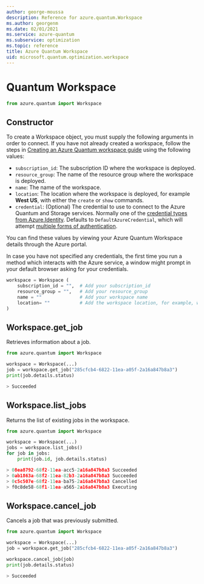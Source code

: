 ```yaml
---
author: george-moussa
description: Reference for azure.quantum.Workspace
ms.author: georgenm
ms.date: 02/01/2021
ms.service: azure-quantum
ms.subservice: optimization
ms.topic: reference
title: Azure Quantum Workspace
uid: microsoft.quantum.optimization.workspace
---
```


# Quantum Workspace

```python
from azure.quantum import Workspace
```

## Constructor

To create a Workspace object, you must supply the following arguments in order
to connect. If you have not already created a workspace, follow the steps in
[Creating an Azure Quantum workspace
guide](xref:microsoft.quantum.workspaces-portal) using the following values:

- `subscription_id`: The subscription ID where the workspace is deployed.
- `resource_group`: The name of the resource group where the workspace is deployed.
- `name`: The name of the workspace.
- `location`: The location where the workspace is deployed, for example **West US**,
with either the `create` or `show` commands.
- `credential`: (Optional) The credential to use to connect to the Azure Quantum and Storage services.
   Normally one of the [credential types from Azure.Identity](https://docs.microsoft.com/en-us/python/api/overview/azure/identity-readme?view=azure-python#credential-classes).
   Defaults to `DefaultAzureCredential`, which will attempt [multiple forms of authentication](https://azuresdkdocs.blob.core.windows.net/$web/python/azure-identity/1.6.0/azure.identity.html#azure.identity.DefaultAzureCredential).

You can find these values by viewing your Azure Quantum Workspace details through the Azure portal.

In case you have not specified any credentials, the first time you run a method which interacts with the Azure service, a window might prompt in your default browser asking for your credentials.

```py
workspace = Workspace (
    subscription_id = "",  # Add your subscription_id
    resource_group = "",   # Add your resource_group
    name = ""              # Add your workspace name
    location= ""           # Add the workspace location, for example, westus
)
```

## Workspace.get_job

Retrieves information about a job.

```py
from azure.quantum import Workspace

workspace = Workspace(...)
job = workspace.get_job("285cfcb4-6822-11ea-a05f-2a16a847b8a3")
print(job.details.status)

> Succeeded
```


## Workspace.list_jobs

Returns the list of existing jobs in the workspace.
```py
from azure.quantum import Workspace

workspace = Workspace(...)
jobs = workspace.list_jobs()
for job in jobs:
    print(job.id, job.details.status)

> 08ea8792-68f2-11ea-acc5-2a16a847b8a3 Succeeded
> 0ab1863a-68f2-11ea-82b3-2a16a847b8a3 Succeeded
> 0c5c507e-68f2-11ea-ba75-2a16a847b8a3 Cancelled
> f0c8de58-68f1-11ea-a565-2a16a847b8a3 Executing
```

## Workspace.cancel_job

Cancels a job that was previously submitted.

```py
from azure.quantum import Workspace

workspace = Workspace(...)
job = workspace.get_job("285cfcb4-6822-11ea-a05f-2a16a847b8a3")

workspace.cancel_job(job)
print(job.details.status)

> Succeeded
```
